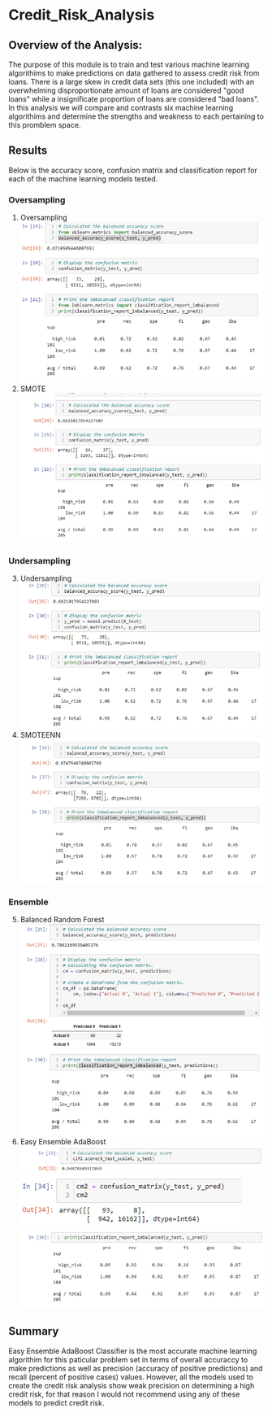 # Credit_Risk_Analysis

## Overview of the Analysis:

The purpose of this module is to train and test various machine learning algorithims to make predictions on data gathered to assess credit risk from loans.  There is a large skew in credit data sets (this one included) with an overwhelming disproportionate amount of loans are considered "good loans" while a insignificate proportion of loans are considered "bad loans". In this analysis we will compare and contrasts six machine learning algorithims and determine the strengths and weakness to each pertaining to this promblem space.

## Results

Below is the accuracy score, confusion matrix and classification report for each of the machine learning models tested.

### Oversampling
1. Oversampling
![ oversample_output](imgs/oversample_output.PNG)
2. SMOTE
![ smote_output](imgs/smote_output.PNG)
### Undersampling
3. Undersampling
![ undersample_output](imgs/undersample_output.PNG)
4. SMOTEENN
![ smoteenn_output](imgs/smoteenn_output.PNG)
### Ensemble
5. Balanced Random Forest
![ balrandforest_output](imgs/balrandforest_output.PNG)
6. Easy Ensemble AdaBoost
![ eeAdaBoost_accuracy](imgs/eeAdaBoost_accuracy.PNG)
![ eeAdaBoost_matrix](imgs/eeAdaBoost_matrix.PNG)
![ eeAdaBoost_classreport](imgs/eeAdaBoost_classreport.PNG)
## Summary

Easy Ensemble AdaBoost Classifier is the most accurate machine learning algorithim for this paticular problem set in terms of overall accuraccy to make predictions as well as precision (accuracy of positive predictions) and recall (percent of positive cases) values. However, all the models used to create the credit risk analysis show weak precision on determining a high credit risk, for that reason I would not recommend using any of these models to predict credit risk.